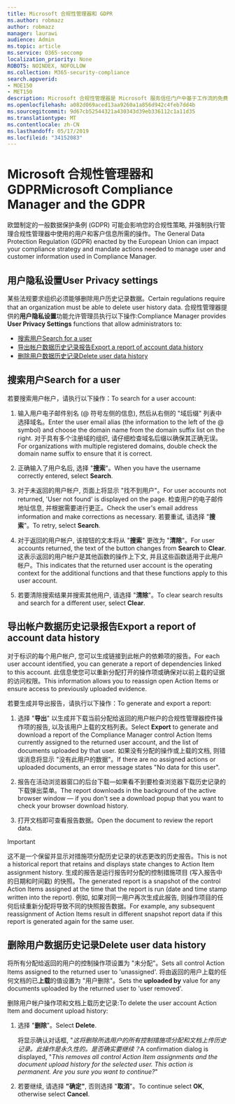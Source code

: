 ```yaml
---
title: Microsoft 合规性管理器和 GDPR
ms.author: robmazz
author: robmazz
manager: laurawi
audience: Admin
ms.topic: article
ms.service: O365-seccomp
localization_priority: None
ROBOTS: NOINDEX, NOFOLLOW
ms.collection: M365-security-compliance
search.appverid:
- MOE150
- MET150
description: Microsoft 合规性管理器是 Microsoft 服务信任门户中基于工作流的免费风险评估工具。 合规性管理器使你能够跟踪、分配和验证与 Microsoft 云服务相关的法规遵从性活动。
ms.openlocfilehash: a082d069aced13aa9260a1a856d942c4feb7dd4b
ms.sourcegitcommit: 9d67cb52544321a430343d39eb336112c1a11d35
ms.translationtype: MT
ms.contentlocale: zh-CN
ms.lasthandoff: 05/17/2019
ms.locfileid: "34152083"
---
```

# <a name="microsoft-compliance-manager-and-the-gdpr"></a><span data-ttu-id="8c5aa-104">Microsoft 合规性管理器和 GDPR</span><span class="sxs-lookup"><span data-stu-id="8c5aa-104">Microsoft Compliance Manager and the GDPR</span></span>

<span data-ttu-id="8c5aa-105">欧盟制定的一般数据保护条例 (GDPR) 可能会影响您的合规性策略, 并强制执行管理合规性管理器中使用的用户和客户信息所需的操作。</span><span class="sxs-lookup"><span data-stu-id="8c5aa-105">The General Data Protection Regulation (GDPR) enacted by the European Union can impact your compliance strategy and mandate actions needed to manage user and customer information used in Compliance Manager.</span></span>

## <a name="user-privacy-settings"></a><span data-ttu-id="8c5aa-106">用户隐私设置</span><span class="sxs-lookup"><span data-stu-id="8c5aa-106">User Privacy settings</span></span>

<span data-ttu-id="8c5aa-107">某些法规要求组织必须能够删除用户历史记录数据。</span><span class="sxs-lookup"><span data-stu-id="8c5aa-107">Certain regulations require that an organization must be able to delete user history data.</span></span> <span data-ttu-id="8c5aa-108">合规性管理器提供的**用户隐私设置**功能允许管理员执行以下操作:</span><span class="sxs-lookup"><span data-stu-id="8c5aa-108">Compliance Manager provides **User Privacy Settings** functions that allow administrators to:</span></span>
  
- [<span data-ttu-id="8c5aa-109">搜索用户</span><span class="sxs-lookup"><span data-stu-id="8c5aa-109">Search for a user</span></span>](#search-for-a-user)
- [<span data-ttu-id="8c5aa-110">导出帐户数据历史记录报告</span><span class="sxs-lookup"><span data-stu-id="8c5aa-110">Export a report of account data history</span></span>](#export-a-report-of-account-data-history)
- [<span data-ttu-id="8c5aa-111">删除用户数据历史记录</span><span class="sxs-lookup"><span data-stu-id="8c5aa-111">Delete user data history</span></span>](#delete-user-data-history)
  
## <a name="search-for-a-user"></a><span data-ttu-id="8c5aa-112">搜索用户</span><span class="sxs-lookup"><span data-stu-id="8c5aa-112">Search for a user</span></span>

<span data-ttu-id="8c5aa-113">若要搜索用户帐户，请执行以下操作：</span><span class="sxs-lookup"><span data-stu-id="8c5aa-113">To search for a user account:</span></span>
  
1. <span data-ttu-id="8c5aa-114">输入用户电子邮件别名 (@ 符号左侧的信息), 然后从右侧的 "域后缀" 列表中选择域名。</span><span class="sxs-lookup"><span data-stu-id="8c5aa-114">Enter the user email alias (the information to the left of the @ symbol) and choose the domain name from the  domain suffix list on the right.</span></span> <span data-ttu-id="8c5aa-115">对于具有多个注册域的组织, 请仔细检查域名后缀以确保其正确无误。</span><span class="sxs-lookup"><span data-stu-id="8c5aa-115">For organizations with multiple registered domains, double check the domain name suffix to ensure that it is correct.</span></span>

2. <span data-ttu-id="8c5aa-116">正确输入了用户名后, 选择 "**搜索**"。</span><span class="sxs-lookup"><span data-stu-id="8c5aa-116">When you have the username correctly entered, select **Search**.</span></span>

3. <span data-ttu-id="8c5aa-117">对于未返回的用户帐户, 页面上将显示 "找不到用户"。</span><span class="sxs-lookup"><span data-stu-id="8c5aa-117">For user accounts not returned, 'User not found' is displayed on the page.</span></span> <span data-ttu-id="8c5aa-118">检查用户的电子邮件地址信息, 并根据需要进行更正。</span><span class="sxs-lookup"><span data-stu-id="8c5aa-118">Check the user's email address information and make corrections as necessary.</span></span> <span data-ttu-id="8c5aa-119">若要重试, 请选择 "**搜索**"。</span><span class="sxs-lookup"><span data-stu-id="8c5aa-119">To retry, select **Search**.</span></span>

4. <span data-ttu-id="8c5aa-120">对于返回的用户帐户, 该按钮的文本将从 "**搜索**" 更改为 "**清除**"。</span><span class="sxs-lookup"><span data-stu-id="8c5aa-120">For user accounts returned, the text of the button changes from **Search** to **Clear**.</span></span> <span data-ttu-id="8c5aa-121">这表示返回的用户帐户是其他函数的操作上下文, 并且这些函数适用于此用户帐户。</span><span class="sxs-lookup"><span data-stu-id="8c5aa-121">This indicates that the returned user account is the operating context for the additional functions and that these functions apply to this user account.</span></span>

5. <span data-ttu-id="8c5aa-122">若要清除搜索结果并搜索其他用户, 请选择 "**清除**"。</span><span class="sxs-lookup"><span data-stu-id="8c5aa-122">To clear search results and search for a different user, select **Clear**.</span></span>

## <a name="export-a-report-of-account-data-history"></a><span data-ttu-id="8c5aa-123">导出帐户数据历史记录报告</span><span class="sxs-lookup"><span data-stu-id="8c5aa-123">Export a report of account data history</span></span>

<span data-ttu-id="8c5aa-124">对于标识的每个用户帐户, 您可以生成链接到此帐户的依赖项的报告。</span><span class="sxs-lookup"><span data-stu-id="8c5aa-124">For each user account identified, you can generate a report of dependencies linked to this account.</span></span> <span data-ttu-id="8c5aa-125">此信息使您可以重新分配打开的操作项或确保对以前上载的证据的访问权限。</span><span class="sxs-lookup"><span data-stu-id="8c5aa-125">This information allows you to reassign open Action Items or ensure access to previously uploaded evidence.</span></span>
  
 <span data-ttu-id="8c5aa-126">若要生成并导出报告，请执行以下操作：</span><span class="sxs-lookup"><span data-stu-id="8c5aa-126">To generate and export a report:</span></span>
  
1. <span data-ttu-id="8c5aa-127">选择 "**导出**" 以生成并下载当前分配给返回的用户帐户的合规性管理器控件操作项的报告, 以及该用户上载的文档列表。</span><span class="sxs-lookup"><span data-stu-id="8c5aa-127">Select **Export** to generate and download a report of the Compliance Manager control Action Items currently assigned to the returned user account, and the list of documents uploaded by that user.</span></span> <span data-ttu-id="8c5aa-128">如果没有分配的操作或上载的文档, 则错误消息将显示 "没有此用户的数据"。</span><span class="sxs-lookup"><span data-stu-id="8c5aa-128">If there are no assigned actions or uploaded documents, an error message states "No data for this user".</span></span>

2. <span data-ttu-id="8c5aa-129">报告在活动浏览器窗口的后台下载—如果看不到要检查浏览器下载历史记录的下载弹出菜单。</span><span class="sxs-lookup"><span data-stu-id="8c5aa-129">The report downloads in the background of the active browser window — if you don't see a download popup that you want to check your browser download history.</span></span>

3. <span data-ttu-id="8c5aa-130">打开文档即可查看报告数据。</span><span class="sxs-lookup"><span data-stu-id="8c5aa-130">Open the document to review the report data.</span></span>

> [!IMPORTANT]
> <span data-ttu-id="8c5aa-131">这不是一个保留并显示对措施项分配历史记录的状态更改的历史报告。</span><span class="sxs-lookup"><span data-stu-id="8c5aa-131">This is not a historical report that retains and displays state changes to Action Item assignment history.</span></span> <span data-ttu-id="8c5aa-132">生成的报告是运行报告时分配的控制措施项目 (写入报告中的日期和时间戳) 的快照。</span><span class="sxs-lookup"><span data-stu-id="8c5aa-132">The generated report is a snapshot of the control Action Items assigned at the time that the report is run (date and time stamp written into the report).</span></span> <span data-ttu-id="8c5aa-133">例如, 如果对同一用户再次生成此报告, 则操作项目的任何后续重新分配将导致不同的快照报告数据。</span><span class="sxs-lookup"><span data-stu-id="8c5aa-133">For example, any subsequent reassignment of Action Items result in different snapshot report data if this report is generated again for the same user.</span></span>
  
## <a name="delete-user-data-history"></a><span data-ttu-id="8c5aa-134">删除用户数据历史记录</span><span class="sxs-lookup"><span data-stu-id="8c5aa-134">Delete user data history</span></span>

<span data-ttu-id="8c5aa-135">将所有分配给返回的用户的控制操作项设置为 "未分配"。</span><span class="sxs-lookup"><span data-stu-id="8c5aa-135">Sets all control Action Items assigned to the returned user to 'unassigned'.</span></span> <span data-ttu-id="8c5aa-136">将由返回的用户上载的任何文档的已**上载**的值设置为 "用户删除"。</span><span class="sxs-lookup"><span data-stu-id="8c5aa-136">Sets the **uploaded by** value for any documents uploaded by the returned user to 'user removed'.</span></span>
  
<span data-ttu-id="8c5aa-137">删除用户帐户操作项和文档上载历史记录:</span><span class="sxs-lookup"><span data-stu-id="8c5aa-137">To delete the user account Action Item and document upload history:</span></span>
  
1. <span data-ttu-id="8c5aa-138">选择 "**删除**"。</span><span class="sxs-lookup"><span data-stu-id="8c5aa-138">Select **Delete**.</span></span>

    <span data-ttu-id="8c5aa-139">将显示确认对话框, "*这将删除所选用户的所有控制措施项分配和文档上传历史记录。此操作是永久性的。是否确实要继续？*</span><span class="sxs-lookup"><span data-stu-id="8c5aa-139">A confirmation dialog is displayed, "*This removes all control Action Item assignments and the document upload history for the selected user. This action is permanent. Are you sure you want to continue?*"</span></span>

2. <span data-ttu-id="8c5aa-140">若要继续, 请选择 **"确定"**, 否则选择 "**取消**"。</span><span class="sxs-lookup"><span data-stu-id="8c5aa-140">To continue select **OK**, otherwise select **Cancel**.</span></span>